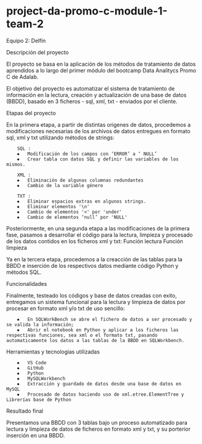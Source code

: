 # project-da-promo-c-module-1-team-2

Equipo 2: Delfín
 
Descripción del proyecto

El proyecto se basa en la aplicación de los métodos de tratamiento de datos aprendidos a lo largo del primer módulo del bootcamp Data Analitycs Promo C de Adalab.

El objetivo del proyecto es automatizar el sistema de tratamiento de información en la lectura, creación y actualización de una base de datos (BBDD), basado en 3 ficheros - sql, xml, txt -  enviados por el cliente.

Etapas del proyecto

En la primera etapa, a partir de distintas origenes de datos, procedemos a modificaciones necesarias de los archivos de datos entregues en formato sql, xml y txt utilizando métodos de strings:

        SQL : 
        ⦁	Modificación de los campos con ‘ERROR’ a ‘ NULL’ 
        ⦁	Crear tabla con datos SQL y definir las variables de los mismos.

        XML : 
        ⦁	Eliminación de algunas columnas redundantes 
        ⦁	Cambio de la variable género

        TXT : 
        ⦁	Eliminar espacios extras en algunos strings.
        ⦁	Eliminar elementos '\n' 
        ⦁	Cambio de elementos '<' por 'under'
        ⦁	Cambio de elementos ‘null’ por 'NULL' 

Posteriormente, en una segunda etapa a las modificaciones de la primera fase, pasamos a desarrollar el código para la lectura, limpieza y procesado de los datos contidos en los ficheros xml y txt:
	        Función lectura
	        Función limpieza

Ya en la tercera etapa, procedemos a la creacción de las tablas para la BBDD e inserción de los respectivos datos mediante código Python y métodos SQL.


Funcionalidades

Finalmente, testeado los códigos y base de datos creadas con exito, entregamos un sistema funcional para la lectura y limpieza de datos por procesar en formato xml y/o txt de uso sencillo:

        ⦁	En SQLWorkBench se abre el fichero de datos a ser procesado y se valida la información;
        ⦁	Abrir el notebook en Python y aplicar a los ficheros las respectivas funciones, sea xml o el formato txt, pasando automaticamente los datos a las tablas de la BBDD en SQLWorkbench.


Herramientas y tecnologias utilizadas 

        ⦁	VS Code
        ⦁	GitHub
        ⦁	Python 
        ⦁	MySQLWorkbench 
        ⦁	Extracción y guardado de datos desde una base de datos en MySQL
        ⦁	Procesado de datos haciendo uso de xml.etree.ElementTree y Librerías base de Python

Resultado final

Presentamos una BBDD con 3 tablas bajo un proceso automatizado para lectura y limpieza de datos de ficheros en formato xml y txt, y su porterior inserción en una BBDD.
